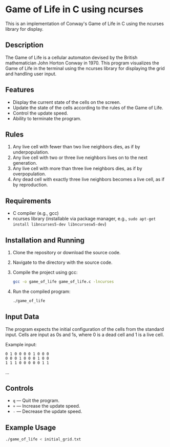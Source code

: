 # Game of Life in C using ncurses

This is an implementation of Conway's Game of Life in C using the ncurses library for display.

## Description

The Game of Life is a cellular automaton devised by the British mathematician John Horton Conway in 1970. This program visualizes the Game of Life in the terminal using the ncurses library for displaying the grid and handling user input.

## Features

- Display the current state of the cells on the screen.
- Update the state of the cells according to the rules of the Game of Life.
- Control the update speed.
- Ability to terminate the program.

## Rules

1. Any live cell with fewer than two live neighbors dies, as if by underpopulation.
2. Any live cell with two or three live neighbors lives on to the next generation.
3. Any live cell with more than three live neighbors dies, as if by overpopulation.
4. Any dead cell with exactly three live neighbors becomes a live cell, as if by reproduction.

## Requirements

- C compiler (e.g., gcc)
- ncurses library (installable via package manager, e.g., `sudo apt-get install libncurses5-dev libncursesw5-dev`)

## Installation and Running

1. Clone the repository or download the source code.
2. Navigate to the directory with the source code.
3. Compile the project using gcc:

    ```sh
    gcc -o game_of_life game_of_life.c -lncurses
    ```

4. Run the compiled program:

    ```sh
    ./game_of_life
    ```

## Input Data

The program expects the initial configuration of the cells from the standard input. Cells are input as 0s and 1s, where 0 is a dead cell and 1 is a live cell.

Example input:
```
0 1 0 0 0 0 1 0 0 0
0 0 0 1 0 0 0 1 0 0
1 1 1 0 0 0 0 0 1 1
```
...


## Controls

- `q` — Quit the program.
- `+` — Increase the update speed.
- `-` — Decrease the update speed.

## Example Usage

```sh
./game_of_life < initial_grid.txt
